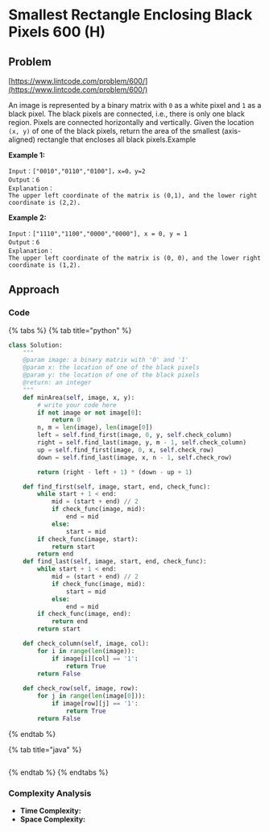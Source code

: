 # Smallest Rectangle Enclosing Black Pixels 600 \(H\)

## Problem

[https://www.lintcode.com/problem/600/](https://www.lintcode.com/problem/600/)

An image is represented by a binary matrix with `0` as a white pixel and `1` as a black pixel. The black pixels are connected, i.e., there is only one black region. Pixels are connected horizontally and vertically. Given the location `(x, y)` of one of the black pixels, return the area of the smallest \(axis-aligned\) rectangle that encloses all black pixels.Example

**Example 1:**

```text
Input：["0010","0110","0100"]，x=0，y=2
Output：6
Explanation：
The upper left coordinate of the matrix is (0,1), and the lower right coordinate is (2,2).
```

**Example 2:**

```text
Input：["1110","1100","0000","0000"], x = 0, y = 1
Output：6
Explanation：
The upper left coordinate of the matrix is (0, 0), and the lower right coordinate is (1,2).
```

## Approach

### Code

{% tabs %}
{% tab title="python" %}
```python
class Solution:
    """
    @param image: a binary matrix with '0' and '1'
    @param x: the location of one of the black pixels
    @param y: the location of one of the black pixels
    @return: an integer
    """
    def minArea(self, image, x, y):
        # write your code here
        if not image or not image[0]:
            return 0
        n, m = len(image), len(image[0])
        left = self.find_first(image, 0, y, self.check_column)
        right = self.find_last(image, y, m - 1, self.check_column)
        up = self.find_first(image, 0, x, self.check_row)
        down = self.find_last(image, x, n - 1, self.check_row)

        return (right - left + 1) * (down - up + 1)

    def find_first(self, image, start, end, check_func):
        while start + 1 < end:
            mid = (start + end) // 2
            if check_func(image, mid):
                end = mid
            else:
                start = mid
        if check_func(image, start):
            return start
        return end
    def find_last(self, image, start, end, check_func):
        while start + 1 < end:
            mid = (start + end) // 2
            if check_func(image, mid):
                start = mid
            else:
                end = mid
        if check_func(image, end):
            return end
        return start

    def check_column(self, image, col):
        for i in range(len(image)):
            if image[i][col] == '1':
                return True
        return False
                
    def check_row(self, image, row):
        for j in range(len(image[0])):
            if image[row][j] == '1':
                return True
        return False
```
{% endtab %}

{% tab title="java" %}
```

```
{% endtab %}
{% endtabs %}

### Complexity Analysis

* **Time Complexity:**
* **Space Complexity:**

